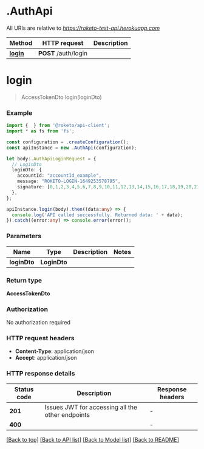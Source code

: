 # .AuthApi

All URIs are relative to *https://roketo-test-api.herokuapp.com*

Method | HTTP request | Description
------------- | ------------- | -------------
[**login**](AuthApi.md#login) | **POST** /auth/login | 


# **login**
> AccessTokenDto login(loginDto)


### Example


```typescript
import {  } from '@roketo/api-client';
import * as fs from 'fs';

const configuration = .createConfiguration();
const apiInstance = new .AuthApi(configuration);

let body:.AuthApiLoginRequest = {
  // LoginDto
  loginDto: {
    accountId: "accountId_example",
    message: "ROKETO-LOGIN-1649253578795",
    signature: [0,1,2,3,4,5,6,7,8,9,10,11,12,13,14,15,16,17,18,19,20,21,22,23,24,25,26,27,28,29,30,31,32,33,34,35,36,37,38,39,40,41,42,43,44,45,46,47,48,49,50,51,52,53,54,55,56,57,58,59,60,61,62,63],
  },
};

apiInstance.login(body).then((data:any) => {
  console.log('API called successfully. Returned data: ' + data);
}).catch((error:any) => console.error(error));
```


### Parameters

Name | Type | Description  | Notes
------------- | ------------- | ------------- | -------------
 **loginDto** | **LoginDto**|  |


### Return type

**AccessTokenDto**

### Authorization

No authorization required

### HTTP request headers

 - **Content-Type**: application/json
 - **Accept**: application/json


### HTTP response details
| Status code | Description | Response headers |
|-------------|-------------|------------------|
**201** | Issues JWT for accessing all the other endpoints |  -  |
**400** |  |  -  |

[[Back to top]](#) [[Back to API list]](README.md#documentation-for-api-endpoints) [[Back to Model list]](README.md#documentation-for-models) [[Back to README]](README.md)


